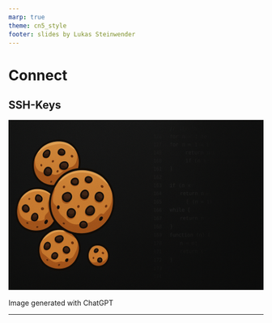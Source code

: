 ```yaml
---
marp: true
theme: cn5_style
footer: slides by Lukas Steinwender
---
```


<!-- _class: titleslide -->
# Connect
## SSH-Keys

![bg](../../gfx/TitlePage.png)
<div class="footnote">Image generated with ChatGPT</div>

---